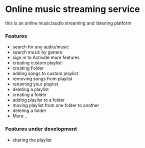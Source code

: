 # Online music streaming service
this is an online music/audio streaming and listening platform
### Features
- search for any audio/music
- search music by genere
- sign in to Activate more features
- creating custom playlist
- creating Folder
- adding songs to custom playlist
- removing songs from playlist
- renaming your playlist
- deleting a playlist
- creating a folder
- adding playlist to a folder
- moving playlist from one folder to another
- deleting a folder
- More...
### Features under development
- sharing the playlist
